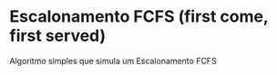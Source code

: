 
# Escalonamento FCFS (first come, first served)

Algoritmo simples que simula um Escalonamento FCFS
